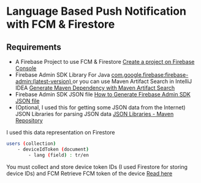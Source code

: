# Language Based Push Notification with FCM & Firestore
## Requirements
- A Firebase Project to use FCM & Firestore [Create a project on Firebase Console](https://console.firebase.google.com)
- Firebase Admin SDK Library For Java   [com.google.firebase:firebase-admin:(latest-version) ](https://mvnrepository.com/artifact/com.google.firebase/firebase-admin) or you can use Maven Artifact Search in IntelliJ IDEA [Generate Maven Dependency with Maven Artifact Search](https://www.jetbrains.com/help/idea/work-with-maven-dependencies.html#generate_maven_dependency)
- Firebase Admin SDK JSON file [How to Generate Firebase Admin SDK JSON file](https://firebase.google.com/docs/admin/setup?hl=en#initialize-sdk)
- (Optional, I used this for getting some JSON data from the Internet) JSON Libraries for parsing JSON data [JSON Libraries - Maven Repository ](https://mvnrepository.com/open-source/json-libraries)

I used this data representation on Firestore
```sh
users (collection)
    - deviceIdToken (document)
        - lang (field) : tr/en
```
You must collect and store device token IDs  (I used Firestore for storing device IDs) and FCM
Retrieve FCM token of the device [Read here](https://firebase.google.com/docs/cloud-messaging/android/client?hl=en#retrieve-the-current-registration-token)